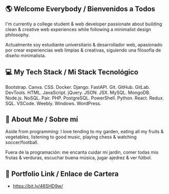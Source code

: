 ## 🌎 Welcome Everybody / Bienvenidos a Todos

I'm currently a college student & web developer passionate about building clean & creative web experiences while following a minimalist design philosophy.

Actualmente soy estudiante universitario & desarrollador web, apasionado por crear experiencias web limpias & creativas, siguiendo una filosofía de diseño minimalista.

## 💻 My Tech Stack / Mi Stack Tecnológico

Bootstrap. Canva. CSS. Docker. Django. FastAPI. Git. GitHub. GitLab. DevTools. HTML. JavaScript. jQuery. JSON. JSX. MySQL. MongoDB. Node.js. NoSQL. Pair. PHP. PostgreSQL. PowerShell. Python. React. Redux. SQL. VSCode. Weebly. Windows. WordPress.

## 🌱 About Me / Sobre mí

Aside from programming: I love tending to my garden, eating all my fruits & vegetables, listening to good music, playing chess & watching soccer/football.

Fuera de la programación: me encanta cuidar mi jardín, comer todas mis frutas & verduras, escuchar buena música, jugar ajedrez & ver fútbol.

## 🔗 Portfolio Link / Enlace de Cartera

- https://bit.ly/46SHD9w/
